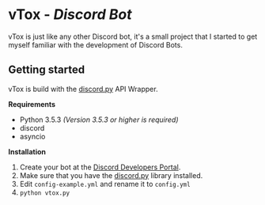 # vTox - *Discord Bot*

vTox is just like any other Discord bot, it's a small project that I started to get myself familiar with the development of Discord Bots.

## Getting started

vTox is build with the [discord.py](https://github.com/Rapptz/discord.py) API Wrapper.

**Requirements**
- Python 3.5.3 *(Version 3.5.3 or higher is required)*
- discord
- asyncio

**Installation**
1. Create your bot at the [Discord Developers Portal](https://discord.com/developers/applications).
2. Make sure that you have the [discord.py](https://github.com/Rapptz/discord.py)  library installed.
3. Edit `config-example.yml` and rename it to `config.yml`
4. `python vtox.py`
